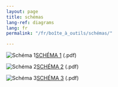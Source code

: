 ```yaml
---
layout: page
title: schémas
lang-ref: diagrams
lang: fr
permalink: "/fr/boîte_à_outils/schémas/"

---
```

<img class="doc" src="{{ site.baseurl }}/assets/img/archive.svg" alt="Schéma 1" /><a href="{{ site.baseurl }}/assets/schema-diagram/schema1.pdf" title="Schema 1" target="_blank">SCHÉMA 1</a> (.pdf)

<img class="doc" src="{{ site.baseurl }}/assets/img/archive.svg" alt="Schéma 2" /><a href="{{ site.baseurl }}/assets/schema-diagram/schema2.pdf" title="Schema 2" target="_blank">SCHÉMA 2</a> (.pdf)

<img class="doc" src="{{ site.baseurl }}/assets/img/archive.svg" alt="Schéma 3" /><a href="{{ site.baseurl }}/assets/schema-diagram/schema3.pdf" title="Schema 3" target="_blank">SCHÉMA 3</a> (.pdf)